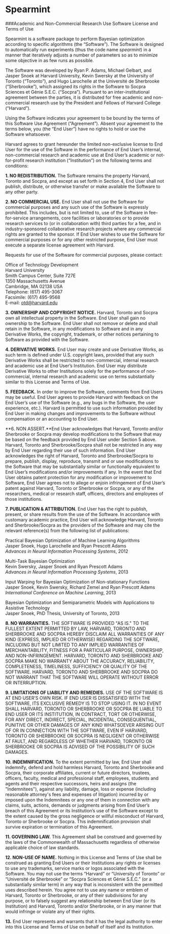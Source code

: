 # Spearmint

###Academic and Non-Commercial Research Use Software License and Terms of Use

Spearmint is a software package to perform Bayesian optimization
according to specific algorithms (the “Software”).  The Software is
designed to automatically run experiments (thus the code name
*spearmint*) in a manner that iteratively adjusts a number of
parameters so as to minimize some objective in as few runs as
possible.  

The Software was developed by Ryan P. Adams, Michael Gelbart, and
Jasper Snoek at Harvard University, Kevin Swersky at the
University of Toronto (“Toronto”), and Hugo Larochelle at the
Université de Sherbrooke (“Sherbrooke”), which assigned its rights
in the Software to Socpra Sciences et Génie
S.E.C. (“Socpra”). Pursuant to an inter-institutional agreement
between the parties, it is distributed for free academic and
non-commercial research use by the President and Fellows of Harvard
College (“Harvard”).  

Using the Software indicates your agreement to be bound by the terms
of this Software Use Agreement (“Agreement”). Absent your agreement
to the terms below, you (the “End User”) have no rights to hold or
use the Software whatsoever.  

Harvard agrees to grant hereunder the limited non-exclusive license
to End User for the use of the Software in the performance of End
User’s internal, non-commercial research and academic use at End
User’s academic or not-for-profit research institution
(“Institution”) on the following terms and conditions:

**1.  NO REDISTRIBUTION.** The Software remains the property Harvard,
Toronto and Socpra, and except as set forth in Section 4, End User
shall not publish, distribute, or otherwise transfer or make
available the Software to any other party.

**2.  NO COMMERCIAL USE.** End User shall not use the Software for
commercial purposes and any such use of the Software is expressly
prohibited. This includes, but is not limited to, use of the
Software in fee-for-service arrangements, core facilities or
laboratories or to provide research services to (or in collaboration
with) third parties for a fee, and in industry-sponsored
collaborative research projects where any commercial rights are
granted to the sponsor. If End User wishes to use the Software for
commercial purposes or for any other restricted purpose, End User
must execute a separate license agreement with Harvard.

Requests for use of the Software for commercial purposes, please
contact:

Office of Technology Development  
Harvard University  
Smith Campus Center, Suite 727E  
1350 Massachusetts Avenue  
Cambridge, MA 02138 USA  
Telephone: (617) 495-3067  
Facsimile: (617) 495-9568  
E-mail: otd@harvard.edu  

**3.  OWNERSHIP AND COPYRIGHT NOTICE.** Harvard, Toronto and Socpra own
all intellectual property in the Software. End User shall gain no
ownership to the Software. End User shall not remove or delete and
shall retain in the Software, in any modifications to Software and
in any Derivative Works, the copyright, trademark, or other notices
pertaining to Software as provided with the Software.

**4.  DERIVATIVE WORKS.** End User may create and use Derivative Works,
as such term is defined under U.S. copyright laws, provided that any
such Derivative Works shall be restricted to non-commercial,
internal research and academic use at End User’s Institution. End
User may distribute Derivative Works to other Institutions solely
for the performance of non-commercial, internal research and
academic use on terms substantially similar to this License and
Terms of Use.

**5.  FEEDBACK.** In order to improve the Software, comments from End
Users may be useful. End User agrees to provide Harvard with
feedback on the End User’s use of the Software (e.g., any bugs in
the Software, the user experience, etc.).  Harvard is permitted to
use such information provided by End User in making changes and
improvements to the Software without compensation or an accounting
to End User.

**6.  NON ASSERT.**End User acknowledges that Harvard, Toronto and/or
Sherbrooke or Socpra may develop modifications to the Software that
may be based on the feedback provided by End User under Section 5
above. Harvard, Toronto and Sherbrooke/Socpra shall not be
restricted in any way by End User regarding their use of such
information.  End User acknowledges the right of Harvard, Toronto
and Sherbrooke/Socpra to prepare, publish, display, reproduce,
transmit and or use modifications to the Software that may be
substantially similar or functionally equivalent to End User’s
modifications and/or improvements if any.  In the event that End
User obtains patent protection for any modification or improvement
to Software, End User agrees not to allege or enjoin infringement of
End User’s patent against Harvard, Toronto or Sherbrooke or Socpra,
or any of the researchers, medical or research staff, officers,
directors and employees of those institutions.  

**7.  PUBLICATION & ATTRIBUTION.** End User has the right to publish,
present, or share results from the use of the Software.  In
accordance with customary academic practice, End User will
acknowledge Harvard, Toronto and Sherbrooke/Socpra as the providers
of the Software and may cite the relevant reference(s) from the
following list of publications:

Practical Bayesian Optimization of Machine Learning Algorithms  
Jasper Snoek, Hugo Larochelle and Ryan Prescott Adams  
*Advances in Neural Information Processing Systems*, 2012  

Multi-Task Bayesian Optimization  
Kevin Swersky, Jasper Snoek and Ryan Prescott Adams  
*Advances in Neural Information Processing Systems*, 2013  

Input Warping for Bayesian Optimization of Non-stationary Functions  
Jasper Snoek, Kevin Swersky, Richard Zemel and Ryan Prescott Adams  
*International Conference on Machine Learning*, 2013  

Bayesian Optimization and Semiparametric Models with Applications to Assistive Technology  
Jasper Snoek, PhD Thesis, University of Toronto, 2013  

**8.  NO WARRANTIES.** THE SOFTWARE IS PROVIDED "AS IS." TO THE FULLEST
EXTENT PERMITTED BY LAW, HARVARD, TORONTO AND SHERBROOKE AND SOCPRA
HEREBY DISCLAIM ALL WARRANTIES OF ANY KIND (EXPRESS, IMPLIED OR
OTHERWISE) REGARDING THE SOFTWARE, INCLUDING BUT NOT LIMITED TO ANY
IMPLIED WARRANTIES OF MERCHANTABILITY, FITNESS FOR A PARTICULAR
PURPOSE, OWNERSHIP, AND NON-INFRINGEMENT.  HARVARD, TORONTO AND
SHERBROOKE AND SOCPRA MAKE NO WARRANTY ABOUT THE ACCURACY,
RELIABILITY, COMPLETENESS, TIMELINESS, SUFFICIENCY OR QUALITY OF THE
SOFTWARE.  HARVARD, TORONTO AND SHERBROOKE AND SOCPRA DO NOT WARRANT
THAT THE SOFTWARE WILL OPERATE WITHOUT ERROR OR INTERRUPTION.

**9.  LIMITATIONS OF LIABILITY AND REMEDIES.** USE OF THE SOFTWARE IS AT
END USER’S OWN RISK. IF END USER IS DISSATISFIED WITH THE SOFTWARE,
ITS EXCLUSIVE REMEDY IS TO STOP USING IT.  IN NO EVENT SHALL
HARVARD, TORONTO OR SHERBROOKE OR SOCPRA BE LIABLE TO END USER OR
ITS INSTITUTION, IN CONTRACT, TORT OR OTHERWISE, FOR ANY DIRECT,
INDIRECT, SPECIAL, INCIDENTAL, CONSEQUENTIAL, PUNITIVE OR OTHER
DAMAGES OF ANY KIND WHATSOEVER ARISING OUT OF OR IN CONNECTION WITH
THE SOFTWARE, EVEN IF HARVARD, TORONTO OR SHERBROOKE OR SOCPRA IS
NEGLIGENT OR OTHERWISE AT FAULT, AND REGARDLESS OF WHETHER HARVARD,
TORONTO OR SHERBROOKE OR SOCPRA IS ADVISED OF THE POSSIBILITY OF
SUCH DAMAGES.

**10. INDEMNIFICATION.** To the extent permitted by law, End User shall
indemnify, defend and hold harmless Harvard, Toronto and Sherbrooke
and Socpra, their corporate affiliates, current or future directors,
trustees, officers, faculty, medical and professional staff,
employees, students and agents and their respective successors,
heirs and assigns (the "Indemnitees"), against any liability,
damage, loss or expense (including reasonable attorney's fees and
expenses of litigation) incurred by or imposed upon the Indemnitees
or any one of them in connection with any claims, suits, actions,
demands or judgments arising from End User’s breach of this
Agreement or its Institution’s use of the Software except to the
extent caused by the gross negligence or willful misconduct of
Harvard, Toronto or Sherbrooke or Socpra. This indemnification
provision shall survive expiration or termination of this Agreement.

**11. GOVERNING LAW.** This Agreement shall be construed and governed by
the laws of the Commonwealth of Massachusetts regardless of
otherwise applicable choice of law standards.

**12. NON-USE OF NAME.**  Nothing in this License and Terms of Use shall
be construed as granting End Users or their Institutions any rights
or licenses to use any trademarks, service marks or logos associated
with the Software.  You may not use the terms “Harvard” or
“University of Toronto” or “Université de Sherbrooke” or “Socpra
Sciences et Génie S.E.C.” (or a substantially similar term) in any
way that is inconsistent with the permitted uses described
herein. You agree not to use any name or emblem of Harvard, Toronto
or Sherbrooke, or any of their subdivisions for any purpose, or to
falsely suggest any relationship between End User (or its
Institution) and Harvard, Toronto and/or Sherbrooke, or in any
manner that would infringe or violate any of their rights.

**13.** End User represents and warrants that it has the legal authority
to enter into this License and Terms of Use on behalf of itself and
its Institution.
